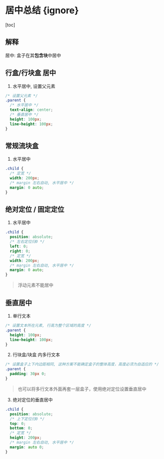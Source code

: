 # 居中总结 {ignore}

[toc]

## 解释
居中: 盒子在其**包含块**中居中

## 行盒/行块盒 居中

1. 水平居中, 设置父元素
```css
/* 设置父元素 */
.parent {
  /* 水平居中 */
  text-align: center;
  /* 垂直居中 */
  height: 100px;
  line-height: 100px;
}
```
## 常规流块盒
1. 水平居中
```css
.child {
  /* 定宽 */
  width: 200px;
  /* margin 左右自动, 水平居中 */
  margin: 0 auto;
}
```

## 绝对定位 / 固定定位

1. 水平居中
```css
.child {
  position: absolute;
  /* 左右定位归0 */
  left: 0;
  right: 0;
  /* 定宽 */
  width: 200px;
  /* margin 左右自动, 水平居中 */
  margin: 0 auto;
}
```

> 浮动元素不能居中

## 垂直居中

1. 单行文本

```css
/* 设置文本所在元素, 行高为整个区域的高度 */
.parent {
  height: 100px;
  line-height: 100px;
}
```

2. 行块盒/块盒 内多行文本

```css
/* 设置盒子上下内边距相同, 这种方案不能确定盒子的整体高度，高度必须为自适应的 */
.parent {
  padding: 30px 0;
}
```
> 也可以将多行文本外面再套一层盒子，使用绝对定位设置垂直居中

3. 绝对定位的垂直居中

```css
.child {
  position: absolute;
  /* 上下定位归0 */
  top: 0;
  bottom: 0;
  /* 定宽 */
  height: 200px;
  /* margin 左右自动, 水平居中 */
  margin: auto 0;
}
```
